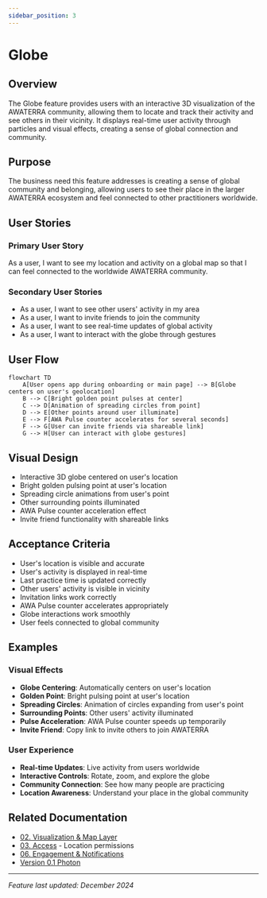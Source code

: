 ```yaml
---
sidebar_position: 3
---
```


# Globe

## Overview
The Globe feature provides users with an interactive 3D visualization of the AWATERRA community, allowing them to locate and track their activity and see others in their vicinity. It displays real-time user activity through particles and visual effects, creating a sense of global connection and community.

## Purpose
The business need this feature addresses is creating a sense of global community and belonging, allowing users to see their place in the larger AWATERRA ecosystem and feel connected to other practitioners worldwide.

## User Stories

### Primary User Story
As a user, I want to see my location and activity on a global map so that I can feel connected to the worldwide AWATERRA community.

### Secondary User Stories
- As a user, I want to see other users' activity in my area
- As a user, I want to invite friends to join the community
- As a user, I want to see real-time updates of global activity
- As a user, I want to interact with the globe through gestures

## User Flow

```mermaid
flowchart TD
    A[User opens app during onboarding or main page] --> B[Globe centers on user's geolocation]
    B --> C[Bright golden point pulses at center]
    C --> D[Animation of spreading circles from point]
    D --> E[Other points around user illuminate]
    E --> F[AWA Pulse counter accelerates for several seconds]
    F --> G[User can invite friends via shareable link]
    G --> H[User can interact with globe gestures]
```

## Visual Design
- Interactive 3D globe centered on user's location
- Bright golden pulsing point at user's location
- Spreading circle animations from user's point
- Other surrounding points illuminated
- AWA Pulse counter acceleration effect
- Invite friend functionality with shareable links

## Acceptance Criteria
- User's location is visible and accurate
- User's activity is displayed in real-time
- Last practice time is updated correctly
- Other users' activity is visible in vicinity
- Invitation links work correctly
- AWA Pulse counter accelerates appropriately
- Globe interactions work smoothly
- User feels connected to global community

## Examples

### Visual Effects
- **Globe Centering**: Automatically centers on user's location
- **Golden Point**: Bright pulsing point at user's location
- **Spreading Circles**: Animation of circles expanding from user's point
- **Surrounding Points**: Other users' activity illuminated
- **Pulse Acceleration**: AWA Pulse counter speeds up temporarily
- **Invite Friend**: Copy link to invite others to join AWATERRA

### User Experience
- **Real-time Updates**: Live activity from users worldwide
- **Interactive Controls**: Rotate, zoom, and explore the globe
- **Community Connection**: See how many people are practicing
- **Location Awareness**: Understand your place in the global community

## Related Documentation

- [02. Visualization & Map Layer](/docs/capabilities/02-Visualization-Map-Layer)
- [03. Access](/docs/capabilities/03-Access) - Location permissions
- [06. Engagement & Notifications](/docs/capabilities/06-Engagement-Notifications)
- [Version 0.1 Photon](/docs/versions/0.1-photon/intro)

---

*Feature last updated: December 2024*